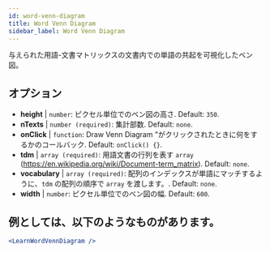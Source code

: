 ```yaml
---
id: word-venn-diagram
title: Word Venn Diagram
sidebar_label: Word Venn Diagram
---
```


与えられた用語-文書マトリックスの文書内での単語の共起を可視化したベン図。

## オプション

* __height__ | `number`: ピクセル単位でのベン図の高さ. Default: `350`.
* __nTexts__ | `number (required)`: 集計部数. Default: `none`.
* __onClick__ | `function`: Draw Venn Diagram "がクリックされたときに何をするかのコールバック. Default: `onClick() {}`.
* __tdm__ | `array (required)`: 用語文書の行列を表す `array` (https://en.wikipedia.org/wiki/Document-term_matrix). Default: `none`.
* __vocabulary__ | `array (required)`: 配列のインデックスが単語にマッチするように、`tdm` の配列の順序で `array` を渡します。. Default: `none`.
* __width__ | `number`: ピクセル単位でのベン図の幅. Default: `600`.


## 例としては、以下のようなものがあります。

```jsx live
<LearnWordVennDiagram />
```

